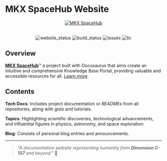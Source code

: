 # MKX SpaceHub Website

<div align="center">
    <a href="https://mkeithx.github.io/">
      <img src="https://imgur.com/vibmxY7.png" alt="MKX SpaceHub">
    </a>
</div>
<br />

<div align="center">

![website_status](https://img.shields.io/website?url=https%3A%2F%2Fmkeithx.github.io%2F&style=for-the-badge&label=Website)
![build_status](https://img.shields.io/github/actions/workflow/status/mkeithx/mkeithx.github.io/deploy.yml?style=for-the-badge)
![issues](https://img.shields.io/github/issues/mkeithx/mkeithx.github.io?style=for-the-badge)
![lic](https://img.shields.io/github/license/mkeithx/mkeithx.github.io?style=for-the-badge&color=orange)

</div>

## Overview

[**MKX SpaceHub**](https://mkeithx.github.io/)™ a project built with Docusaurus that aims create an intuitive and comprehensive Knowledge Base Portal, providing valuable and accessible resources for all. [Learn more](https://mkeithx.github.io/docs).

## Contents

**Tech Docs**: Includes project documentation or _READMEs_ from all repositories, along with gists and tutorials.

**Topics**: Highlighting scientific discoveries, technological advancements, and influential figures in physics, astronomy, and space exploration.

**Blog**: Consists of personal blog entries and announcements.

---

> _"A documentation website representing humanity from **Dimension C-137** and beyond."_
> 🚀


<!-- <details>
  <summary>Effective documentation</summary>
  <div>
    <div>

    <i>
    
    Effective documentation is crucial in software development for promoting clarity, collaboration, and knowledge dissemination. It ensures the enduring viability of projects by reducing confusion, facilitating development, and mitigating error risks, making it an indispensable aspect of the software development lifecycle.
</i>
    </div>
  </div>
</details> -->

